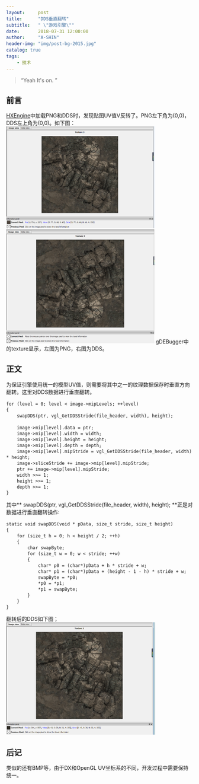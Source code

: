 ```yaml
---
layout:     post
title:      "DDS垂直翻转"
subtitle:   " \"游戏引擎\""
date:       2018-07-31 12:00:00
author:     "A-SHIN"
header-img: "img/post-bg-2015.jpg"
catalog: true
tags:
    - 技术
---
```


> “Yeah It's on. ”

## 前言
[HXEngine](https://github.com/huangx916/HXEngine)中加载PNG和DDS时，发现贴图UV值V反转了。PNG左下角为(0,0)，DDS左上角为(0,0)。如下图：
<img class="shadow" src="/img/in-post/ddsSwap/1.png" width="400"><img class="shadow" src="/img/in-post/ddsSwap/2.png" width="400">
gDEBugger中的texture显示，左图为PNG，右图为DDS。
## 正文  
为保证引擎使用统一的模型UV值，则需要将其中之一的纹理数据保存时垂直方向翻转。这里对DDS数据进行垂直翻转。  
```
for (level = 0; level < image->mipLevels; ++level)
{
	swapDDS(ptr, vgl_GetDDSStride(file_header, width), height);

	image->mip[level].data = ptr;
	image->mip[level].width = width;
	image->mip[level].height = height;
	image->mip[level].depth = depth;
	image->mip[level].mipStride = vgl_GetDDSStride(file_header, width) * height;
	image->sliceStride += image->mip[level].mipStride;
	ptr += image->mip[level].mipStride;
	width >>= 1;
	height >>= 1;
	depth >>= 1;
}
```
其中** swapDDS(ptr, vgl_GetDDSStride(file_header, width), height); **正是对数据进行垂直翻转操作:
```
static void swapDDS(void * pData, size_t stride, size_t height)
{
	for (size_t h = 0; h < height / 2; ++h)
	{
		char swapByte;
		for (size_t w = 0; w < stride; ++w)
		{
			char* p0 = (char*)pData + h * stride + w;
			char* p1 = (char*)pData + (height - 1 - h) * stride + w;
			swapByte = *p0;
			*p0 = *p1;
			*p1 = swapByte;
		}
	}
}
```
翻转后的DDS如下图；
<img class="shadow" src="/img/in-post/ddsSwap/3.png" width="400">
## 后记
类似的还有BMP等，由于DX和OpenGL UV坐标系的不同，开发过程中需要保持统一。
